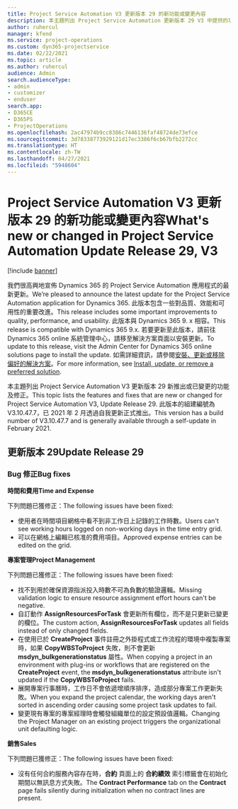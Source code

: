 ```yaml
---
title: Project Service Automation V3 更新版本 29 的新功能或變更內容
description: 本主題列出 Project Service Automation 更新版本 29 V3 中提供的功能和修正。
author: ruhercul
manager: kfend
ms.service: project-operations
ms.custom: dyn365-projectservice
ms.date: 02/22/2021
ms.topic: article
ms.author: ruhercul
audience: Admin
search.audienceType:
- admin
- customizer
- enduser
search.app:
- D365CE
- D365PS
- ProjectOperations
ms.openlocfilehash: 2ac47974b9cc8386c7446136faf48724de73efce
ms.sourcegitcommit: 3d78338773929121d17ec3386f6cb67bfb2272cc
ms.translationtype: HT
ms.contentlocale: zh-TW
ms.lasthandoff: 04/27/2021
ms.locfileid: "5948604"
---
```

# <a name="whats-new-or-changed-in-project-service-automation-update-release-29-v3"></a><span data-ttu-id="ec5b7-103">Project Service Automation V3 更新版本 29 的新功能或變更內容</span><span class="sxs-lookup"><span data-stu-id="ec5b7-103">What's new or changed in Project Service Automation Update Release 29, V3</span></span>

[!include [banner](../includes/psa-now-project-operations.md)]

<span data-ttu-id="ec5b7-104">我們很高興地宣佈 Dynamics 365 的 Project Service Automation 應用程式的最新更新。</span><span class="sxs-lookup"><span data-stu-id="ec5b7-104">We’re pleased to announce the latest update for the Project Service Automation application for Dynamics 365.</span></span> <span data-ttu-id="ec5b7-105">此版本包含一些對品質、效能和可用性的重要改進。</span><span class="sxs-lookup"><span data-stu-id="ec5b7-105">This release includes some important improvements to quality, performance, and usability.</span></span> <span data-ttu-id="ec5b7-106">此版本與 Dynamics 365 9. x 相容。</span><span class="sxs-lookup"><span data-stu-id="ec5b7-106">This release is compatible with Dynamics 365 9.x.</span></span> <span data-ttu-id="ec5b7-107">若要更新至此版本，請前往 Dynamics 365 online 系統管理中心，請移至解決方案頁面以安裝更新。</span><span class="sxs-lookup"><span data-stu-id="ec5b7-107">To update to this release, visit the Admin Center for Dynamics 365 online solutions page to install the update.</span></span> <span data-ttu-id="ec5b7-108">如需詳細資訊，請參閱[安裝、更新或移除偏好的解決方案](/power-platform/admin/install-remove-preferred-solution)。</span><span class="sxs-lookup"><span data-stu-id="ec5b7-108">For more information, see [Install, update, or remove a preferred solution](/power-platform/admin/install-remove-preferred-solution).</span></span>

<span data-ttu-id="ec5b7-109">本主題列出 Project Service Automation V3 更新版本 29 新推出或已變更的功能及修正。</span><span class="sxs-lookup"><span data-stu-id="ec5b7-109">This topic lists the features and fixes that are new or changed for Project Service Automation V3, Update Release 29.</span></span> <span data-ttu-id="ec5b7-110">此版本的組建編號為 V3.10.47.7，已 2021 年 2 月透過自我更新正式推出。</span><span class="sxs-lookup"><span data-stu-id="ec5b7-110">This version has a build number of V3.10.47.7 and is generally available through a self-update in February 2021.</span></span>

## <a name="update-release-29"></a><span data-ttu-id="ec5b7-111">更新版本 29</span><span class="sxs-lookup"><span data-stu-id="ec5b7-111">Update Release 29</span></span>

### <a name="bug-fixes"></a><span data-ttu-id="ec5b7-112">Bug 修正</span><span class="sxs-lookup"><span data-stu-id="ec5b7-112">Bug fixes</span></span>

<span data-ttu-id="ec5b7-113">**時間和費用**</span><span class="sxs-lookup"><span data-stu-id="ec5b7-113">**Time and Expense**</span></span>

<span data-ttu-id="ec5b7-114">下列問題已獲修正：</span><span class="sxs-lookup"><span data-stu-id="ec5b7-114">The following issues have been fixed:</span></span>

- <span data-ttu-id="ec5b7-115">使用者在時間項目網格中看不到非工作日上記錄的工作時數。</span><span class="sxs-lookup"><span data-stu-id="ec5b7-115">Users can't see working hours logged on non-working days in the time entry grid.</span></span>
- <span data-ttu-id="ec5b7-116">可以在網格上編輯已核准的費用項目。</span><span class="sxs-lookup"><span data-stu-id="ec5b7-116">Approved expense entries can be edited on the grid.</span></span>

<span data-ttu-id="ec5b7-117">**專案管理**</span><span class="sxs-lookup"><span data-stu-id="ec5b7-117">**Project Management**</span></span>

<span data-ttu-id="ec5b7-118">下列問題已獲修正：</span><span class="sxs-lookup"><span data-stu-id="ec5b7-118">The following issues have been fixed:</span></span>

- <span data-ttu-id="ec5b7-119">找不到用於確保資源指派投入時數不可為負數的驗證邏輯。</span><span class="sxs-lookup"><span data-stu-id="ec5b7-119">Missing validation logic to ensure resource assignment effort hours can't be negative.</span></span>
- <span data-ttu-id="ec5b7-120">自訂動作 **AssignResourcesForTask** 會更新所有欄位，而不是只更新已變更的欄位。</span><span class="sxs-lookup"><span data-stu-id="ec5b7-120">The custom action, **AssignResourcesForTask** updates all fields instead of only changed fields.</span></span>
- <span data-ttu-id="ec5b7-121">在使用已於 **CreateProject** 事件註冊之外掛程式或工作流程的環境中複製專案時，如果 **CopyWBSToProject** 失敗，則不會更新 **msdyn_bulkgenerationstatus** 屬性。</span><span class="sxs-lookup"><span data-stu-id="ec5b7-121">When copying a project in an environment with plug-ins or workflows that are registered on the **CreateProject** event, the **msdyn_bulkgenerationstatus** attribute isn't updated if the **CopyWBSToProject** fails.</span></span>
- <span data-ttu-id="ec5b7-122">展開專案行事曆時，工作日不會依遞增順序排序，造成部分專案工作更新失敗。</span><span class="sxs-lookup"><span data-stu-id="ec5b7-122">When you expand the project calendar, the working days aren't sorted in ascending order causing some project task updates to fail.</span></span>
- <span data-ttu-id="ec5b7-123">變更現有專案的專案經理時會觸發組織單位的設定預設值邏輯。</span><span class="sxs-lookup"><span data-stu-id="ec5b7-123">Changing the Project Manager on an existing project triggers the organizational unit defaulting logic.</span></span>

<span data-ttu-id="ec5b7-124">**銷售**</span><span class="sxs-lookup"><span data-stu-id="ec5b7-124">**Sales**</span></span>

<span data-ttu-id="ec5b7-125">下列問題已獲修正：</span><span class="sxs-lookup"><span data-stu-id="ec5b7-125">The following issues have been fixed:</span></span>

- <span data-ttu-id="ec5b7-126">沒有任何合約服務內容存在時，**合約** 頁面上的 **合約績效** 索引標籤會在初始化期間以無訊息方式失敗。</span><span class="sxs-lookup"><span data-stu-id="ec5b7-126">The **Contract Performance** tab on the **Contract** page fails silently during initialization when no contract lines are present.</span></span>